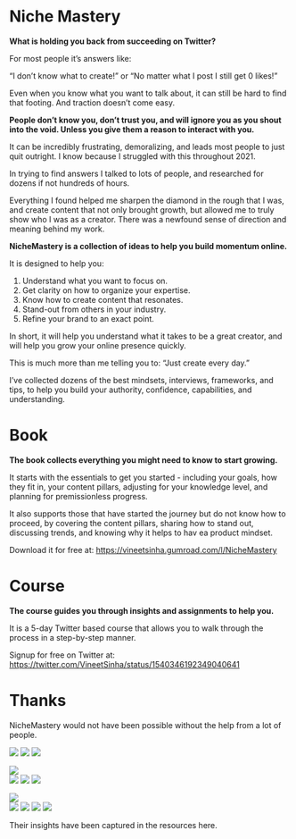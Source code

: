 # Niche Mastery

**What is holding you back from succeeding on Twitter?**

For most people it’s answers like:

“I don’t know what to create!” or “No matter what I post I still get 0 likes!”

Even when you know what you want to talk about, it can still be hard to find that footing. And traction doesn’t come easy.

**People don’t know you, don’t trust you, and will ignore you as you shout into the void. Unless you give them a reason to interact with you.**

It can be incredibly frustrating, demoralizing, and leads most people to just quit outright. I know because I struggled with this throughout 2021.

In trying to find answers I talked to lots of people, and researched for dozens if not hundreds of hours.

Everything I found helped me sharpen the diamond in the rough that I was, and create content that not only brought growth, but allowed me to truly show who I was as a creator. There was a newfound sense of direction and meaning behind my work.

**NicheMastery is a collection of ideas to help you build momentum online.**

It is designed to help you:

1. Understand what you want to focus on.
2. Get clarity on how to organize your expertise.
3. Know how to create content that resonates.
4. Stand-out from others in your industry.
5. Refine your brand to an exact point.

In short, it will help you understand what it takes to be a great creator, and will help you grow your online presence quickly.

This is much more than me telling you to: “Just create every day.”

I’ve collected dozens of the best mindsets, interviews, frameworks, and tips, to help you build your authority, confidence, capabilities, and understanding.


# Book

**The book collects everything you might need to know to start growing.**

It starts with the essentials to get you started - including your goals, how they fit in, your content pillars, adjusting for your knowledge level, and planning for premissionless progress.

It also supports those that have started the journey but do not know how to proceed, by covering the content pillars, sharing how to stand out, discussing trends, and knowing why it helps to hav ea product mindset.

Download it for free at: <https://vineetsinha.gumroad.com/l/NicheMastery>

# Course

**The course guides you through insights and assignments to help you.**

It is a 5-day Twitter based course that allows you to walk through the process in a step-by-step manner.

Signup for free on Twitter at: <https://twitter.com/VineetSinha/status/1540346192349040641>


# Thanks

NicheMastery would not have been possible without the help from a lot of people.


<div class="gallery">
<!-- those that gave 1:1 converations -->
<img src='/assets/img/jspector.jpg'>
<img src='/assets/img/bazzaruto.jpg'>
<img src='/assets/img/ungatedcreative.jpg'>

<!-- those that had insightful courses -->
<img src='/assets/img/LifeMathMoney.jpg'><br/>
<img src='/assets/img/Prathkum.jpg'>
<img src='/assets/img/WellPaidGeek.jpg'>
<img src='/assets/img/SahilBloom.jpg'>


<!-- those that we interviewed -->
<img src='/assets/img/QuinnWasGaming.jpg'><br/>
<img src='/assets/img/Briandito.jpg'>
<img src='/assets/img/BrandWithDan.jpg'>
<img src='/assets/img/AnthonyCastrio.jpg'>
<img src='/assets/img/William3Willis.jpg'>

</div>


Their insights have been captured in the resources here.